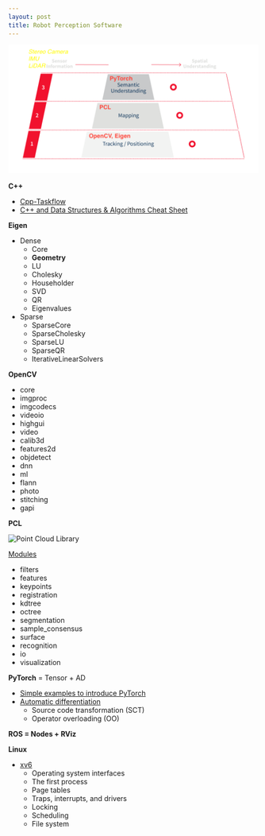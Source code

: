 ```yaml
---
layout: post
title: Robot Perception Software
---
```


![](/images/SPATIAL-AI.png)

**C++**

- [Cpp-Taskflow](https://github.com/cpp-taskflow/cpp-taskflow)
- [C++ and Data Structures & Algorithms Cheat Sheet](https://github.com/gibsjose/cpp-cheat-sheet)

**Eigen**

- Dense
  - Core
  - **Geometry**
  - LU
  - Cholesky
  - Householder
  - SVD
  - QR
  - Eigenvalues
- Sparse
  - SparseCore
  - SparseCholesky
  - SparseLU
  - SparseQR
  - IterativeLinearSolvers


**OpenCV**

- core
- imgproc
- imgcodecs
- videoio
- highgui
- video
- calib3d
- features2d
- objdetect
- dnn
- ml
- flann
- photo
- stitching
- gapi

**PCL**

![Point Cloud Library](http://pointclouds.org/assets/images/about/pcl_dependency_graph2.png)

[Modules](http://pointclouds.org/documentation/tutorials/)
- filters
- features
- keypoints
- registration
- kdtree
- octree
- segmentation
- sample_consensus
- surface
- recognition
- io
- visualization

**PyTorch** = Tensor + AD

- [Simple examples to introduce PyTorch](https://github.com/jcjohnson/pytorch-examples)
- [Automatic differentiation](https://en.wikipedia.org/wiki/Automatic_differentiation)
  - Source code transformation (SCT)
  - Operator overloading (OO)

**ROS = Nodes + RViz**

**Linux**

- [xv6](https://github.com/mit-pdos/xv6-public/tree/xv6-rev7)
  - Operating system interfaces
  - The first process
  - Page tables
  - Traps, interrupts, and drivers
  - Locking
  - Scheduling
  - File system